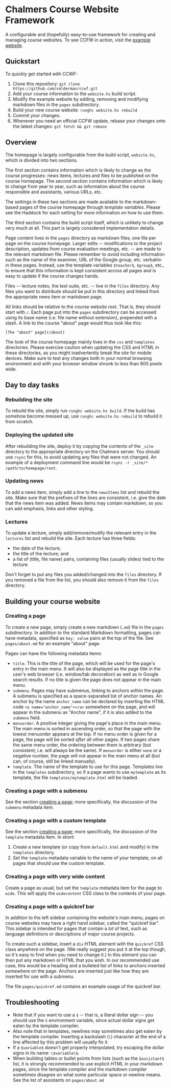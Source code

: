 Chalmers Course Website Framework
=================================

A configurable and (hopefully) easy-to-use framework for creating and managing
course websites.
To see CCFW in action, visit the [example website](http://ekblad.cc/ccwf).


Quickstart
----------

To quickly get started with CCWF:

1. Clone this repository: `git clone https://github.com/valderman/ccwf.git`
2. Add your course information to the `website.hs` build script.
3. Modify the example website by adding, removing and modifying markdown files
   in the `pages` subdirectory.
4. Build your new course website: `runghc website.hs rebuild`
5. Commit your changes.
6. Whenever you need an official CCFW update, rebase your changes onto the
   latest changes: `git fetch && git rebase`


Overview
--------

The homepage is largely configurable from the build script, `website.hs`, which
is divided into two sections.

The first section contains information which is likely to change as the course
progresses: news items, lectures and files to be published on the course homepage.
The second section contains information which is likely to change from year to
year, such as information about the course responsible and assistants, various
URLs, etc.

The settings in these two sections are made available to the markdown-based
pages of the course homepage through *template variables*. Please see the
Haddock for each setting for more information on how to use them.

The third section contains the build script itself, which is unlikely to change
very much at all. This part is largely considered implementation details.

Page content lives in the `pages` directory as markdown files; one file per
page on the course homepage. Larger edits -- modifications to the project
description, updates from course evaluation meetings, etc. -- are made to the
relevant markdown file. Please remember to *avoid* including information such
as the name of the examiner, URL of the Google group, etc. verbatim in these
pages. Instead, use the template variables `$teacher$`, `$group$`, etc.,
to ensure that this information is kept consistent across all pages and is
easy to update if the course changes hands.

Files -- lecture notes, the test suite, etc. -- live in the `files` directory.
Any files you want to distribute should be put in this directory and linked
from the appropriate news item or markdown page.

All links should be relative to the course website root. That is, they should
start with `/`. Each page put into the `pages` subdirectory can be accessed
using its base name (i.e. file name without extension), prepended with a slash.
A link to the course "about" page would thus look like this:

```
[The "about" page](/about)
```

The look of the course homepage mainly lives in the `css` and `templates`
directories. Please exercise caution when updating the CSS and HTML in these
directories, as you might inadvertently break the site for mobile devices.
Make sure to test any changes both in your normal browsing environment and with
your browser window shrunk to less than 800 pixels wide.


Day to day tasks
----------------

### Rebuilding the site

To rebuild the site, simply run `runghc website.hs build`. If the build has
somehow become messed up, use `runghc website.hs rebuild` to rebuild it from
scratch.


### Deploying the updated site

After rebuilding the site, deploy it by copying the contents of the `_site`
directory to the appropriate directory on the Chalmers server. You should
use `rsync` for this, to avoid updating any files that were not changed. An
example of a deployment command line would be
`rsync -r _site/* /path/to/homepage/root`.


### Updating news

To add a news item, simply add a line to the `newsItems` list and rebuild the
site. Make sure that the prefixes of the lines are consistent, i.e. give the
date that the news item was added. News items may contain markdown, so you can
add emphasis, links and other styling.


### Lectures

To update a lecture, simply add/remove/modify the relevant entry in the
`lectures` list and rebuild the site. Each lecture has three fields:

* the date of the lecture;
* the title of the lecture; and
* a list of (title, file name) pairs, containing files (usually slides) tied
    to the lecture.

Don't forget to put any files you added/changed into the `files` directory.
If you removed a file from the list, you should also remove it from the `files`
directory.


Building your course website
----------------------------

<a name="create_page"></a>

### Creating a page

To create a new page, simply create a new markdown (`.md`) file in the `pages`
subdirectory. In addition to the standard Markdown formatting, pages can have
metadata, specified as `key: value` pairs at the top of the file.
See `pages/about.md` for an example "about" page.

Pages can have the following metadata items:

* `title`. This is the title of the page, which will be used for the page's
  entry in the main menu. It will also be displayed as the page title in the
  user's web browser (i.e. window/tab decoration) as well as in Google search
  results. If no title is given the page does not appear in the main menu.
* `submenu`. Pages may have submenus, linking to anchors within the page.
  A submenu is specified as a space-separated list of anchor names.
  An anchor by the name `anchor_name` can be declared by inserting the HTML
  code `<a name="anchor_name"></a>` somewhere on the page, and will appear
  in the submenu as "Anchor name", if it is also added to the `submenu` field.
* `menuorder`. A positive integer giving the page's place in the main menu.
  The main menu is sorted in ascending order, so that the page with the lowest
  menuorder appears at the top. If no menu order is given for a page, the page
  will be sorted *after* all other pages.
  If two pages share the same menu order, the ordering between them is
  arbitrary (but consistent; i.e. will always be the same).
  If `menuorder` is either `none` or a negative number, the page will not
  appear in the main menu at all (but can, of course, still be linked manually).
* `template`. The name of the template to use for this page.
  Templates live in the `templates` subdirectory, so if a page wants to use
  `mytemplate` as its template, the file `templates/mytemplate.html` will be
  loaded.


### Creating a page with a submenu

See the section [creating a page](#create_page); more specifically, the
discussion of the `submenu` metadata item.


### Creating a page with a custom template

See the section [creating a page](#create_page); more specifically, the
discussion of the `template` metadata item.
In short:

1. Create a new template (or copy from `default.html` and modify) in the
   `templates` directory.
2. Set the `template` metadata variable to the name of your template, on all
   pages that should use the custom template.


### Creating a page with very wide content

Create a page as usual, but set the `template` metadata item for the page
to `wide`. This will apply the `widecontent` CSS class to
the contents of your page.


### Creating a page with a quickref bar

In addition to the left sidebar containing the website's main menu, pages on
course websites may have a right hand sidebar, called the "quickref bar".
This sidebar is intended for pages that contain a *lot* of text, such as
language definitions or descriptions of major course projects.

To create such a sidebar, insert a `div` HTML element with the `quickref`
CSS class anywhere on the page.
(We really suggest you put it at the top though, so it's easy to find when
you need to change it.)
In this element you can then put any markdown or HTML that you wish.
In our recommended use case, this would be a heading and a bulleted list of
links to anchors inserted somewhere on the page.
Anchors are inserted just like how they are inserted for use with a submenu.

The file `pages/quickref.md` contains an example usage of the quickref bar.


Troubleshooting
---------------

* Note that if you want to use a `$` -- that is, a literal dollar sign -- you
  should use the `S` environment variable, since actual dollar signs get eaten
  by the template compiler.
* Also note that in templates, newlines may sometimes also get eaten by the
  template compiler.
  Inserting a backslash (`\`) character at the end of a line affected
  by this problem will usually fix it.
* If a `$variable$` doesn't get properly interpolated, try escaping the dollar
  signs in its name: `\$variable\$`.
* When building tables or bullet points from lists (such as the `$assistant$`
  list, it is strongly recommended to use explicit HTML in your markdown pages,
  since the template compiler and the markdown compiler sometimes disagree on
  what some particular space or newline means.
  See the list of assistants on `pages/about.md` 
